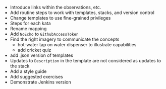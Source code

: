 - Introduce links within the observations, etc.
- Add routine steps to work with templates, stacks, and version control
- Change templates to use fine-grained privileges
- Steps for each kata
- Rename mapping
- Add `NoEcho` to `GithubAccessToken`
- Find the right imagery to communicate the concepts
    - hot-water tap on water dispenser to illustrate capabilities
    - add cricket quiz
- add .json version of templates
- Updates to `Description` in the template are not considered as updates to the stack
- Add a style guide
- Add suggested exercises
- Demonstrate Jenkins version
